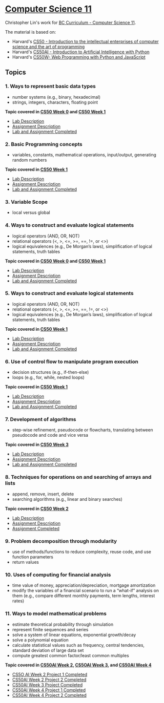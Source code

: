 # [Computer Science 11](https://curriculum.gov.bc.ca/curriculum/mathematics/11/computer-science) 
Christopher Lin's work for [BC Curriculum - Computer Science 11](https://curriculum.gov.bc.ca/curriculum/mathematics/11/computer-science).

The material is based on: 
- Harvard's [CS50 - Introduction to the intellectual enterprises of computer science and the art of programming](https://cs50.harvard.edu/x/2023/)
- Harvard's [CS50AI - Introduction to Artificial Intelligence with Python](https://cs50.harvard.edu/ai/2023/)
- Harvard's [CS50W- Web Programming with Python and JavaScript](https://cs50.harvard.edu/web/2020/)

## Topics
### 1. Ways to represent basic data types
- number systems (e.g., binary, hexadecimal)
- strings, integers, characters, floating point

**Topic covered in [CS50 Week 0](https://cs50.harvard.edu/x/2023/weeks/0/) and [CS50 Week 1](https://cs50.harvard.edu/x/2023/weeks/1/)**
- [Lab Description](https://cs50.harvard.edu/x/2023/labs/1/)
- [Assignment Description](https://cs50.harvard.edu/x/2023/psets/1/)
- [Lab and Assignment Completed](https://github.com/titancoder12/CS50/tree/main/pset1)

### 2. Basic Programming concepts 
- variables, constants, mathematical operations, input/output, generating random numbers

**Topic covered in [CS50 Week 1](https://cs50.harvard.edu/x/2023/weeks/1/)**
- [Lab Description](https://cs50.harvard.edu/x/2023/labs/1/)
- [Assignment Description](https://cs50.harvard.edu/x/2023/psets/1/)
- [Lab and Assignment Completed](https://github.com/titancoder12/CS50/tree/main/pset1)

### 3. Variable Scope
- local versus global

### 4. Ways to construct and evaluate logical statements
- logical operators (AND, OR, NOT)
- relational operators (<, >, <=, >=, ==, !=, or <>)
- logical equivalences (e.g., De Morgan’s laws), simplification of logical statements, truth tables

**Topic covered in [CS50 Week 0](https://cs50.harvard.edu/x/2023/weeks/0/) and [CS50 Week 1](https://cs50.harvard.edu/x/2023/weeks/1/)**
- [Lab Description](https://cs50.harvard.edu/x/2023/labs/1/)
- [Assignment Description](https://cs50.harvard.edu/x/2023/psets/1/)
- [Lab and Assignment Completed](https://github.com/titancoder12/CS50/tree/main/pset1)

### 5. Ways to construct and evaluate logical statements
- logical operators (AND, OR, NOT)
- relational operators (<, >, <=, >=, ==, !=, or <>)
- logical equivalences (e.g., De Morgan’s laws), simplification of logical statements, truth tables

**Topic covered in [CS50 Week 1](https://cs50.harvard.edu/x/2023/weeks/1/)**
- [Lab Description](https://cs50.harvard.edu/x/2023/labs/1/)
- [Assignment Description](https://cs50.harvard.edu/x/2023/psets/1/)
- [Lab and Assignment Completed](https://github.com/titancoder12/CS50/tree/main/pset1)

### 6. Use of control flow to manipulate program execution
- decision structures (e.g., if-then-else)
- loops (e.g., for, while, nested loops)

**Topic covered in [CS50 Week 1](https://cs50.harvard.edu/x/2023/weeks/1/)**
- [Lab Description](https://cs50.harvard.edu/x/2023/labs/1/)
- [Assignment Description](https://cs50.harvard.edu/x/2023/psets/1/)
- [Lab and Assignment Completed](https://github.com/titancoder12/CS50/tree/main/pset1)

### 7. Development of algorithms
- step-wise refinement, pseudocode or flowcharts, translating between pseudocode and code and vice versa

**Topic covered in [CS50 Week 3](https://cs50.harvard.edu/x/2023/weeks/3/)**
- [Lab Description](https://cs50.harvard.edu/x/2023/labs/3/)
- [Assignment Description](https://cs50.harvard.edu/x/2023/psets/3/)
- [Lab and Assignment Completed](https://github.com/titancoder12/CS50/tree/main/pset3)

### 8. Techniques for operations on and searching of arrays and lists
- append, remove, insert, delete
- searching algorithms (e.g., linear and binary searches)

**Topic covered in [CS50 Week 2](https://cs50.harvard.edu/x/2023/weeks/2/)**
- [Lab Description](https://cs50.harvard.edu/x/2023/labs/2/)
- [Assignment Description](https://cs50.harvard.edu/x/2023/psets/2/)
- [Assignment Completed](https://github.com/titancoder12/CS50/tree/main/pset2)

### 9. Problem decomposition through modularity
- use of methods/functions to reduce complexity, reuse code, and use function parameters
- return values

### 10. Uses of computing for financial analysis
- time value of money, appreciation/depreciation, mortgage amortization
- modify the variables of a financial scenario to run a “what-if” analysis on them (e.g., compare different monthly payments, term lengths, interest rates)

### 11. Ways to model mathematical problems
- estimate theoretical probability through simulation
- represent finite sequences and series
- solve a system of linear equations, exponential growth/decay
- solve a polynomial equation
- calculate statistical values such as frequency, central tendencies, standard deviation of large data set
- compute greatest common factor/least common multiples

**Topic covered in [CS50AI Week 2](https://cs50.harvard.edu/ai/2023/weeks/2/), [CS5OAI Week 3](https://cs50.harvard.edu/ai/2023/weeks/3/), and [CS50AI Week 4](https://cs50.harvard.edu/ai/2023/weeks/4/)**
- [CS5O AI Week 2 Project 1 Completed](https://github.com/titancoder12/CS50AI-PageRank)
- [CS50AI Week 2 Project 2 Completed](https://github.com/titancoder12/CS50AI-Heredity)
- [CS50AI Week 3 Project Completed](https://github.com/titancoder12/CS50AI-Crossword)
- [CS50AI Week 4 Project 1 Completed](https://github.com/titancoder12/CS50AI-Shopping)
- [CS50AI Week 4 Project 2 Completed](https://github.com/titancoder12/CS50AI-Nim)

